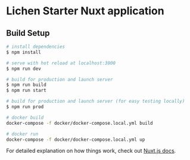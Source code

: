 # Lichen Starter Nuxt application

## Build Setup

```bash
# install dependencies
$ npm install

# serve with hot reload at localhost:3000
$ npm run dev

# build for production and launch server
$ npm run build
$ npm run start

# build for production and launch server (for easy testing locally)
$ npm run prod

# docker build
docker-compose -f docker/docker-compose.local.yml build

# docker run
docker-compose -f docker/docker-compose.local.yml up

```

For detailed explanation on how things work, check out [Nuxt.js docs](https://nuxtjs.org).
